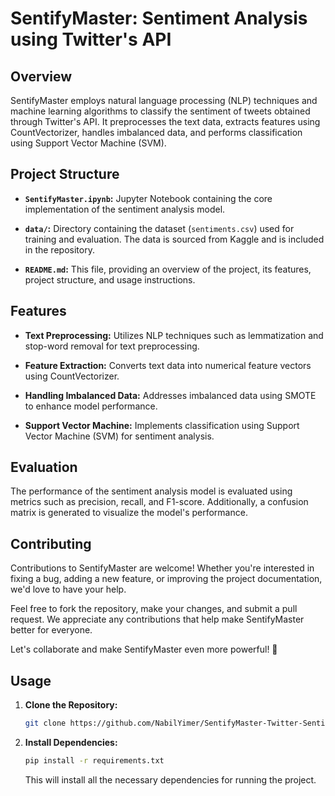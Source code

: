# SentifyMaster: Sentiment Analysis using Twitter's API


## Overview

SentifyMaster employs natural language processing (NLP) techniques and machine learning algorithms to classify the sentiment of tweets obtained through Twitter's API. It preprocesses the text data, extracts features using CountVectorizer, handles imbalanced data, and performs classification using Support Vector Machine (SVM).

## Project Structure

- **`SentifyMaster.ipynb`:** Jupyter Notebook containing the core implementation of the sentiment analysis model.
  
- **`data/`:** Directory containing the dataset (`sentiments.csv`) used for training and evaluation. The data is sourced from Kaggle and is included in the repository.

- **`README.md`:** This file, providing an overview of the project, its features, project structure, and usage instructions.

## Features

- **Text Preprocessing:** Utilizes NLP techniques such as lemmatization and stop-word removal for text preprocessing.
  
- **Feature Extraction:** Converts text data into numerical feature vectors using CountVectorizer.
  
- **Handling Imbalanced Data:** Addresses imbalanced data using SMOTE to enhance model performance.
  
- **Support Vector Machine:** Implements classification using Support Vector Machine (SVM) for sentiment analysis.


## Evaluation

The performance of the sentiment analysis model is evaluated using metrics such as precision, recall, and F1-score. Additionally, a confusion matrix is generated to visualize the model's performance.

## Contributing

Contributions to SentifyMaster are welcome! Whether you're interested in fixing a bug, adding a new feature, or improving the project documentation, we'd love to have your help.

Feel free to fork the repository, make your changes, and submit a pull request. We appreciate any contributions that help make SentifyMaster better for everyone.

Let's collaborate and make SentifyMaster even more powerful! 🚀

## Usage

1. **Clone the Repository:**

    ```bash
    git clone https://github.com/NabilYimer/SentifyMaster-Twitter-Sentiment-Analysis.git
    ```

2. **Install Dependencies:**

    ```bash
    pip install -r requirements.txt
    ```

    This will install all the necessary dependencies for running the project.

